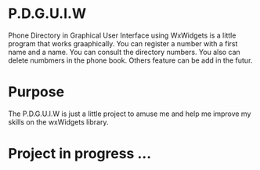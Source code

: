 # P.D.G.U.I.W
Phone Directory in Graphical User Interface using WxWidgets is a little program that works graaphically.
You can register a number with a first name and a name.
You can consult the directory numbers.
You also can delete numbmers in the phone book.
Others feature can be add in the futur.

# Purpose
The P.D.G.U.I.W is just a little project to amuse me and help me improve my skills on the wxWidgets library.
# Project in progress ...
